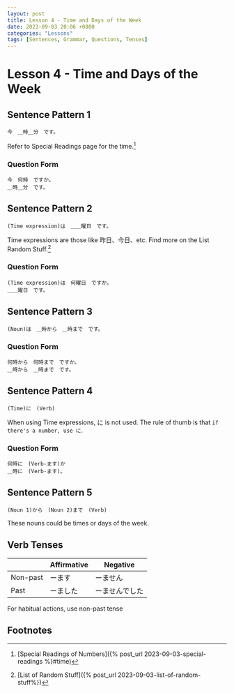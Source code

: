 ```yaml
---
layout: post
title: Lesson 4 - Time and Days of the Week
date: 2023-09-03 20:06 +0800
categories: "Lessons"
tags: [Sentences, Grammar, Questions, Tenses]
---
```


# Lesson 4 - Time and Days of the Week

## Sentence Pattern 1
```
今　＿時＿分　です。
```
Refer to Special Readings page for the time.[^fn1]

### Question Form
```
今　何時　ですか。
＿時＿分　です。
```

## Sentence Pattern 2
```
(Time expression)は　＿＿曜日　です。
```
Time expressions are those like 昨日、今日、etc. Find more on the List Random Stuff.[^fn2]

### Question Form
```
(Time expression)は　何曜日　ですか。
＿＿曜日　です。
```

## Sentence Pattern 3
```
(Noun)は　＿時から　＿時まで　です。
```

### Question Form
```
何時から　何時まで　ですか。
＿時から　＿時まで　です。
```

## Sentence Pattern 4
```
(Time)に　(Verb)
```
When using Time expressions, に is not used.
The rule of thumb is that `if there's a number, use に`.

### Question Form
```
何時に　(Verb-ます)か
＿時に　(Verb-ます)。
```

## Sentence Pattern 5
```
(Noun 1)から　(Noun 2)まで　(Verb)
```
These nouns could be times or days of the week.

## Verb Tenses

| | Affirmative | Negative |
|---|---|---|
| Non-past | ーます | ーません |
| Past | ーました | ーませんでした |

For habitual actions, use non-past tense

## Footnotes
[^fn1]: [Special Readings of Numbers]({% post_url 2023-09-03-special-readings %}#time)
[^fn2]: [List of Random Stuff]({% post_url 2023-09-03-list-of-random-stuff%})